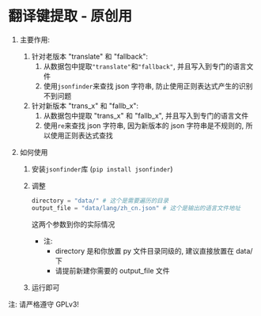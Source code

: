 # 翻译键提取 - 原创用

1. 主要作用:
   1. 针对老版本 "translate" 和 "fallback":
      1. 从数据包中提取`"translate"`和`"fallback"`, 并且写入到专门的语言文件
      2. 使用`jsonfinder`来查找 json 字符串, 防止使用正则表达式产生的识别不到问题
   2. 针对新版本 "trans_x" 和 "fallb_x":
      1. 从数据包中提取 "trans_x" 和 "fallb_x", 并且写入到专门的语言文件
      2. 使用`re`来查找 json 字符串, 因为新版本的 json 字符串是不规则的, 所以使用正则表达式查找

2. 如何使用

   1. 安装`jsonfinder`库 (`pip install jsonfinder`)
   2. 调整

      ```python
      directory = "data/" # 这个是需要遍历的目录
      output_file = "data/lang/zh_cn.json" # 这个是输出的语言文件地址
      ```

      这两个参数到你的实际情况

      - 注:
        - directory 是和你放置 py 文件目录同级的, 建议直接放置在 data/下
        - 请提前新建你需要的 output_file 文件

   3. 运行即可

注: 请严格遵守 GPLv3!
